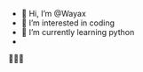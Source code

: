 - 👋 Hi, I’m @Wayax
- 👀 I’m interested in coding
- 🌱 I’m currently learning python
-
🙋🙋🙋

<!---
Wayax/Wayax is a ✨ special ✨ repository because its `README.md` (this file) appears on your GitHub profile.
You can click the Preview link to take a look at your changes.
--->
